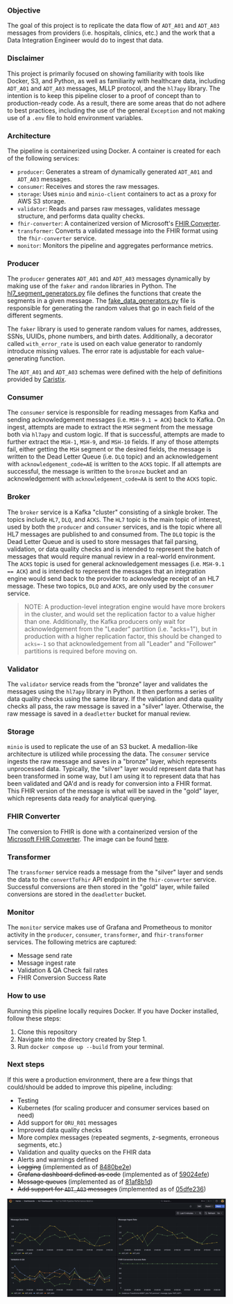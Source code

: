 ### Objective

The goal of this project is to replicate the data flow of `ADT_A01` and `ADT_A03` messages from providers (i.e. hospitals, clinics, etc.) and the work that a Data Integration Engineer would do to ingest that data.

### Disclaimer

This project is primarily focused on showing familiarity with tools like Docker, S3, and Python, as well as familiarity with healthcare data, including `ADT_A01` and `ADT_A03` messages, MLLP protocol, and the `hl7apy` library. The intention is to keep this pipeline closer to a proof of concept than to production-ready code. As a result, there are some areas that do not adhere to best practices, including the use of the general `Exception` and not making use of a `.env` file to hold environment variables. 

### Architecture

The pipeline is containerized using Docker. A container is created for each of the following services:
- `producer`: Generates a stream of dynamically generated `ADT_A01` and `ADT_A03` messages.  
- `consumer`: Receives and stores the raw messages.
- `storage`: Uses `minio` and `minio-client` containers to act as a proxy for AWS S3 storage.
- `validator`: Reads and parses raw messages, validates message structure, and performs data quality checks.  
- `fhir-converter`: A containerized version of Microsoft's [FHIR Converter](https://github.com/microsoft/FHIR-Converter).  
- `transformer`: Converts a validated message into the FHIR format using the `fhir-converter` service.  
- `monitor`: Monitors the pipeline and aggregates performance metrics.

### Producer

The `producer` generates `ADT_A01` and `ADT_A03` messages dynamically by making use of the `faker` and `random` libraries in Python. The [hl7_segment_generators.py](https://github.com/bryanbritten/hl7-integration/blob/main/docker/producer/hl7_segment_generators.py) file defines the functions that create the segments in a given message. The [fake_data_generators.py](https://github.com/bryanbritten/hl7-integration/blob/main/docker/producer/fake_data_generators.py) file is responsible for generating the random values that go in each field of the different segments. 

The `faker` library is used to generate random values for names, addresses, SSNs, UUIDs, phone numbers, and birth dates. Additionally, a decorator called `with_error_rate` is used on each value generator to randomly introduce missing values. The error rate is adjustable for each value-generating function.

The `ADT_A01` and `ADT_A03` schemas were defined with the help of definitions provided by [Caristix](https://hl7-definition.caristix.com/v2/HL7v2.5/Segments).

### Consumer

The `consumer` service is responsible for reading messages from Kafka and sending acknowledgement messages (i.e. `MSH-9.1 = ACK`) back to Kafka. On ingest, attempts are made to extract the `MSH` segment from the message both via `hl7apy` and custom logic. If that is successful, attempts are made to further extract the `MSH-1`, `MSH-9`, and `MSH-10` fields. If any of those attempts fail, either getting the `MSH` segment or the desired fields, the message is written to the Dead Letter Queue (i.e. `DLQ` topic) and an acknowledgement with `acknowledgement_code=AE` is written to the `ACKS` topic. If all attempts are successful, the message is written to the `bronze` bucket and an acknowledgement with `acknowledgement_code=AA` is sent to the `ACKS` topic.

### Broker

The `broker` service is a Kafka "cluster" consisting of a sinkgle broker. The topics include `HL7`, `DLQ`, and `ACKS`. The `HL7` topic is the main topic of interest, used by both the `producer` and `consumer` services, and is the topic where all HL7 messages are published to and consumed from. The `DLQ` topic is the Dead Letter Queue and is used to store messages that fail parsing, validation, or data quality checks and is intended to represent the batch of messages that would require manual review in a real-world environment. The `ACKS` topic is used for general acknowledgement messages (i.e. `MSH-9.1 == ACK`) and is intended to represent the messages that an integration engine would send back to the provider to acknowledge receipt of an HL7 message. These two topics, `DLQ` and `ACKS`, are only used by the `consumer` service.

> NOTE: A production-level integration engine would have more brokers in the cluster, and would set the replication factor to a value higher than one. Additionally, the Kafka producers only wait for acknowledgement from the "Leader" partition (i.e. "acks=1"), but in production with a higher replication factor, this should be changed to `acks=-1` so that acknowledgement from all "Leader" and "Follower" partitions is required before moving on.

### Validator

The `validator` service reads from the "bronze" layer and validates the messages using the `hl7apy` library in Python. It then performs a series of data quality checks using the same library. If the validation and data quality checks all pass, the raw message is saved in a "silver" layer. Otherwise, the raw message is saved in a `deadletter` bucket for manual review. 

### Storage

`minio` is used to replicate the use of an S3 bucket. A medallion-like architecture is utilized while processing the data. The `consumer` service ingests the raw message and saves in a "bronze" layer, which represents unprocessed data. Typically, the "silver" layer would represent data that has been transformed in some way, but I am using it to represent data that has been validated and QA'd and is ready for conversion into a FHIR format. This FHIR version of the message is what will be saved in the "gold" layer, which represents data ready for analytical querying.

### FHIR Converter

The conversion to FHIR is done with a containerized version of the [Microsoft FHIR Converter](https://github.com/microsoft/FHIR-Converter). The image can be found [here](https://hub.docker.com/r/microsoft/healthcareapis-fhir-converter).

### Transformer

The `transformer` service reads a message from the "silver" layer and sends the data to the `convertToFhir` API endpoint in the `fhir-converter` service. Successful conversions are then stored in the "gold" layer, while failed conversions are stored in the `deadletter` bucket.

### Monitor

The `monitor` service makes use of Grafana and Prometheous to monitor activity in the `producer`, `consumer`, `transformer`, and `fhir-transformer` services. The following metrics are captured:
- Message send rate  
- Message ingest rate  
- Validation & QA Check fail rates  
- FHIR Conversion Success Rate

### How to use

Running this pipeline locally requires Docker. If you have Docker installed, follow these steps:
1. Clone this repository  
2. Navigate into the directory created by Step 1.  
3. Run `docker compose up --build` from your terminal.  

### Next steps

If this were a production environment, there are a few things that could/should be added to improve this pipeline, including:

- Testing
- Kubernetes (for scaling producer and consumer services based on need)
- Add support for `ORU_R01` messages
- Improved data quality checks
- More complex messages (repeated segments, z-segments, erroneous segments, etc.)
- Validation and quality quecks on the FHIR data
- Alerts and warnings defined
- ~~Logging~~ (implemented as of [8480be2e](https://github.com/bryanbritten/hl7-integration/commit/8480be2e0b959be5378f9510b2da116ef040fd96))
- ~~Grafana dashboard defined as code~~ (implemented as of [59024efe](https://github.com/bryanbritten/hl7-integration/commit/59024efec96922117e9304bee9b7681f30658c94))
- ~~Message queues~~ (implemented as of [81af8b1d](https://github.com/bryanbritten/hl7-integration/commit/81af8b1d62f42e6b69dc311272de68b2bdfbe230))
- ~~Add support for `ADT_A03` messages~~ (implemented as of [05dfe236](https://github.com/bryanbritten/hl7-integration/commit/05dfe236d967805fdb7199d2e18c0903c5f9d37e))


![image of a Grafana dashboard with the four metrics defined above](common/img/grafana_dashboard.png)